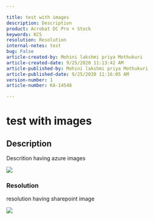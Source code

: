 ```yaml
---  

title: test with images  
description: Description  
product: Acrobat DC Pro + Stock   
keywords: KCS  
resolution: Resolution  
internal-notes: test  
bug: False  
article-created-by: Mohini lakshmi priya Mothukuri  
article-created-date: 9/25/2020 11:13:42 AM  
article-published-by: Mohini lakshmi priya Mothukuri  
article-published-date: 9/25/2020 11:16:05 AM  
version-number: 1  
article-number: KA-14548

---  
```


# test with images

## Description

Descrition having azure images  

 ![](/api/data/v9.0/msdyn_knowledgearticleimages%28c1083255-20ff-ea11-a815-000d3a102a06%29/msdyn_blobfile/$value)

### Resolution

resolution having sharepoint image

![](https://adobe.sharepoint.com/sites/D365Attachments-Non-Prod/knowledgearticle/test%20with%20images_8939342520FFEA11A815000D3A102A06/add_column.PNG)
